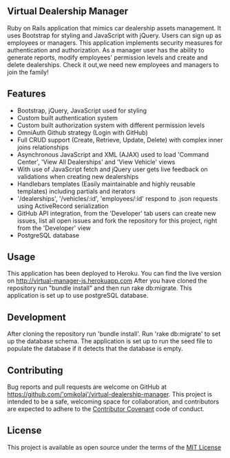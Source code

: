 ## Virtual Dealership Manager
Ruby on Rails application that mimics car dealership assets management. It uses Bootstrap for styling and JavaScript with jQuery. Users can sign up as employees or managers. This application implements security measures for authentication and authorization. As a manager user has the ability to generate reports, modify employees' permission levels and create and delete dealerships. Check it out,we need new employees and managers to join the family!

## Features
- Bootstrap, jQuery, JavaScript used for styling
- Custom built authentication system
- Custom built authorization system with different permission levels
- OmniAuth Github strategy (Login with GitHub) 
- Full CRUD support (Create, Retrieve, Update, Delete) with complex inner joins relationships
- Asynchronous JavaScript and XML (AJAX) used to load 'Command Center', 'View All Dealerships' and 'View Vehicle' views
- With use of JavaScript fetch and jQuery user gets live feedback on validations when creating new dealerships 
- Handlebars templates (Easily maintainable and highly reusable templates) including partials and iterators
- '/dealerships', '/vehicles/:id', 'employees/:id' respond to .json requests using ActiveRecord serialization
- GitHub API integration, from the 'Developer' tab users can create new issues, list all open issues and fork the repository for this project, right from the 'Developer' view
- PostgreSQL database

## Usage
This application has been deployed to Heroku. You can find the live version on http://virtual-manager-js.herokuapp.com
After you have cloned the repository run "bundle install" and then run rake db:migrate. This application is set up to use postgreSQL database.

## Development
After cloning the repository run 'bundle install'. Run 'rake db:migrate' to set up the database schema. The application is set up to run the seed file to populate the database if it detects that the database is empty. 

## Contributing
Bug reports and pull requests are welcome on GitHub at https://github.com/'omikolaj'/virtual-dealership-manager. This project is intended to be a safe, welcoming space for collaboration, and contributors are expected to adhere to the [Contributor Covenant](http://contributor-covenant.org) code of conduct.

## License
This project is available as open source under the terms of the [MIT License](https://opensource.org/licenses/MIT)